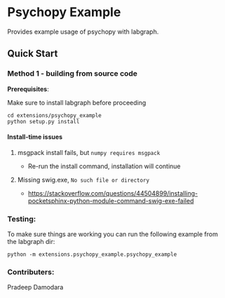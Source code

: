 # Psychopy Example

Provides example usage of psychopy with labgraph.

## Quick Start

### Method 1 - building from source code

**Prerequisites**:

Make sure to install labgraph before proceeding

```
cd extensions/psychopy_example
python setup.py install
```

#### Install-time issues
1. msgpack install fails, but `numpy requires msgpack`
   - Re-run the install command, installation will continue

2. Missing swig.exe, `No such file or directory`
   - https://stackoverflow.com/questions/44504899/installing-pocketsphinx-python-module-command-swig-exe-failed

### Testing:

To make sure things are working you can run the following example from the labgraph dir:
```
python -m extensions.psychopy_example.psychopy_example
```

### Contributers:
Pradeep Damodara
